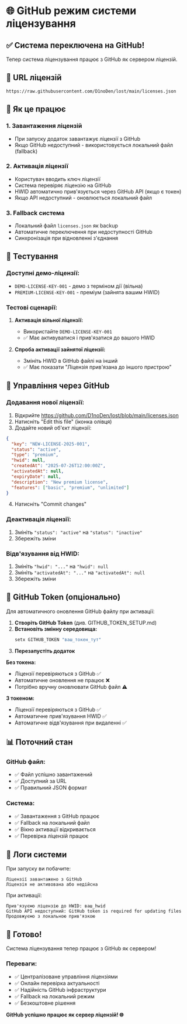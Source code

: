 # 🌐 GitHub режим системи ліцензування

## ✅ Система переключена на GitHub!

Тепер система ліцензування працює з GitHub як сервером ліцензій.

## 🔗 URL ліцензій
```
https://raw.githubusercontent.com/D1noDen/lost/main/licenses.json
```

## 🚀 Як це працює

### 1. **Завантаження ліцензій**
- При запуску додаток завантажує ліцензії з GitHub
- Якщо GitHub недоступний - використовується локальний файл (fallback)

### 2. **Активація ліцензії**
- Користувач вводить ключ ліцензії
- Система перевіряє ліцензію на GitHub
- HWID автоматично прив'язується через GitHub API (якщо є токен)
- Якщо API недоступний - оновлюється локальний файл

### 3. **Fallback система**
- Локальний файл `licenses.json` як backup
- Автоматичне переключення при недоступності GitHub
- Синхронізація при відновленні з'єднання

## 🎯 Тестування

### Доступні демо-ліцензії:
- `DEMO-LICENSE-KEY-001` - демо з терміном дії (вільна)
- `PREMIUM-LICENSE-KEY-001` - преміум (зайнята вашим HWID)

### Тестові сценарії:

1. **Активація вільної ліцензії:**
   - Використайте `DEMO-LICENSE-KEY-001`
   - ✅ Має активуватися і прив'язатися до вашого HWID

2. **Спроба активації зайнятої ліцензії:**
   - Змініть HWID в GitHub файлі на інший
   - ✅ Має показати "Ліцензія прив'язана до іншого пристрою"

## 📝 Управління через GitHub

### Додавання нової ліцензії:
1. Відкрийте https://github.com/D1noDen/lost/blob/main/licenses.json
2. Натисніть "Edit this file" (іконка олівця)
3. Додайте новий об'єкт ліцензії:

```json
{
  "key": "NEW-LICENSE-2025-001",
  "status": "active",
  "type": "premium",
  "hwid": null,
  "createdAt": "2025-07-26T12:00:00Z",
  "activatedAt": null,
  "expiryDate": null,
  "description": "New premium license",
  "features": ["basic", "premium", "unlimited"]
}
```

4. Натисніть "Commit changes"

### Деактивація ліцензії:
1. Змініть `"status": "active"` на `"status": "inactive"`
2. Збережіть зміни

### Відв'язування від HWID:
1. Змініть `"hwid": "..."` на `"hwid": null`
2. Змініть `"activatedAt": "..."` на `"activatedAt": null`
3. Збережіть зміни

## 🔑 GitHub Token (опціонально)

Для автоматичного оновлення GitHub файлу при активації:

1. **Створіть GitHub Token** (див. GITHUB_TOKEN_SETUP.md)
2. **Встановіть змінну середовища:**
   ```cmd
   setx GITHUB_TOKEN "ваш_токен_тут"
   ```
3. **Перезапустіть додаток**

**Без токена:**
- Ліцензії перевіряються з GitHub ✅
- Автоматичне оновлення не працює ❌
- Потрібно вручну оновлювати GitHub файл ⚠️

**З токеном:**
- Ліцензії перевіряються з GitHub ✅
- Автоматичне прив'язування HWID ✅
- Автоматичне відв'язування при видаленні ✅

## 📊 Поточний стан

### GitHub файл:
- ✅ Файл успішно завантажений
- ✅ Доступний за URL
- ✅ Правильний JSON формат

### Система:
- ✅ Завантаження з GitHub працює
- ✅ Fallback на локальний файл
- ✅ Вікно активації відкривається
- ✅ Перевірка ліцензій працює

## 🔄 Логи системи

При запуску ви побачите:
```
Ліцензії завантажено з GitHub
Ліцензія не активована або недійсна
```

При активації:
```
Прив'язуємо ліцензію до HWID: ваш_hwid
GitHub API недоступний: GitHub token is required for updating files
Продовжуємо з локальною прив'язкою
```

## 🎉 Готово!

Система ліцензування тепер працює з GitHub як сервером! 

### Переваги:
- ✅ Централізоване управління ліцензіями
- ✅ Онлайн перевірка актуальності
- ✅ Надійність GitHub інфраструктури
- ✅ Fallback на локальний режим
- ✅ Безкоштовне рішення

**GitHub успішно працює як сервер ліцензій! 🌐**
